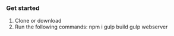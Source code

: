 ### Get started
1. Clone or download
2. Run the following commands:
 npm i
gulp build
gulp webserver

